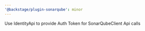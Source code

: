 ```yaml
---
'@backstage/plugin-sonarqube': minor
---
```


Use IdentityApi to provide Auth Token for SonarQubeClient Api calls
